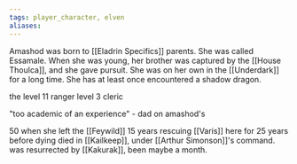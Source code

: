 ```yaml
---
tags: player_character, elven
aliases:
---
```

Amashod was born to [[Eladrin Specifics]] parents. She was called Essamale. When she was young, her brother was captured by the [[House Thoulca]], and she gave pursuit. She was on her own in the [[Underdark]] for a long time. She has at least once encountered a shadow dragon.

the level 11 ranger level 3 cleric

"too academic of an experience" - dad on amashod's 

50 when she left the [[Feywild]]
15 years rescuing [[Varis]]
here for 25 years before dying
died in [[Kailkeep]], under [[Arthur Simonson]]'s command.
was resurrected by [[Kakurak]], been maybe a month.